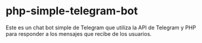 # php-simple-telegram-bot
Este es un chat bot simple de Telegram que utiliza la API de Telegram y PHP para responder a los mensajes que recibe de los usuarios.
